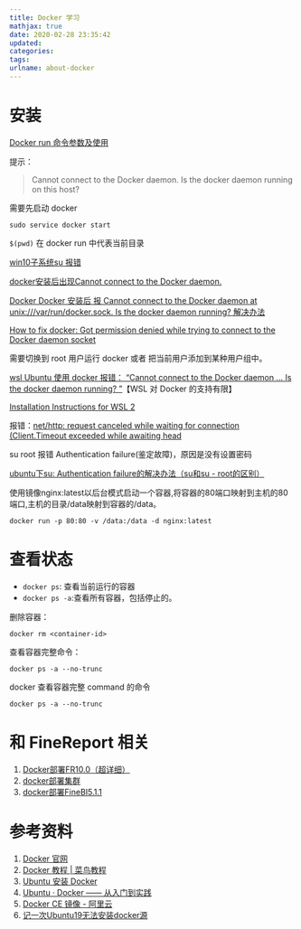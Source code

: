 ```yaml
---
title: Docker 学习
mathjax: true
date: 2020-02-28 23:35:42
updated:
categories:
tags:
urlname: about-docker
---
```




<!-- more -->

# 安装

[Docker run 命令参数及使用](https://www.jianshu.com/p/ea4a00c6c21c)

提示：

> Cannot connect to the Docker daemon. Is the docker daemon running on this host?

需要先启动 docker

```
sudo service docker start
```

`$(pwd)` 在 docker run 中代表当前目录

[win10子系统su 报错](https://blog.csdn.net/qq_35366294/article/details/78560408)

[docker安装后出现Cannot connect to the Docker daemon.](https://segmentfault.com/q/1010000005040763)

[Docker Docker 安装后 报 Cannot connect to the Docker daemon at unix:///var/run/docker.sock. Is the docker daemon running? 解决办法](https://testerhome.com/topics/9426)

[How to fix docker: Got permission denied while trying to connect to the Docker daemon socket](https://www.digitalocean.com/community/questions/how-to-fix-docker-got-permission-denied-while-trying-to-connect-to-the-docker-daemon-socket)

需要切换到 root 用户运行 docker 或者 把当前用户添加到某种用户组中。



[wsl Ubuntu 使用 docker 报错： “Cannot connect to the Docker daemon ... Is the docker daemon running? ”](https://blog.csdn.net/u012814856/article/details/86130341)【WSL 对 Docker 的支持有限】

[Installation Instructions for WSL 2](https://docs.microsoft.com/en-us/windows/wsl/wsl2-install)



报错：[net/http: request canceled while waiting for connection (Client.Timeout exceeded while awaiting head](https://blog.csdn.net/LEoe_/article/details/78681343)



su root 报错 Authentication failure(鉴定故障)，原因是没有设置密码

[ubuntu下su: Authentication failure的解决办法（su和su - root的区别）](https://blog.csdn.net/cjmcp/article/details/17655187)





使用镜像nginx:latest以后台模式启动一个容器,将容器的80端口映射到主机的80端口,主机的目录/data映射到容器的/data。

```
docker run -p 80:80 -v /data:/data -d nginx:latest  
```







# 查看状态

- `docker ps`: 查看当前运行的容器
- `docker ps -a`:查看所有容器，包括停止的。



删除容器：

```
docker rm <container-id>
```



查看容器完整命令：

```
docker ps -a --no-trunc
```



docker 查看容器完整 command 的命令

```
docker ps -a --no-trunc
```



# 和 FineReport 相关

1. [Docker部署FR10.0（超详细）](https://kms.fineres.com/pages/viewpage.action?pageId=97826377)
2. [docker部署集群](https://kms.fineres.com/pages/viewpage.action?pageId=86377555)
3. [docker部署FineBI5.1.1](https://kms.fineres.com/pages/viewpage.action?pageId=71584238)



# 参考资料

1. [Docker 官网](https://www.docker.com/)
2. [Docker 教程 | 菜鸟教程](https://www.runoob.com/docker/docker-tutorial.html)
3. [Ubuntu 安装 Docker](https://juejin.im/post/5da3d4585188250b16726f11)
4. [Ubuntu · Docker —— 从入门到实践](https://yeasy.gitbooks.io/docker_practice/install/ubuntu.html)
5. [Docker CE 镜像 - 阿里云](https://developer.aliyun.com/mirror/docker-ce?spm=a2c6h.13651102.0.0.3e221b11HTMx37)
6. [记一次Ubuntu19无法安装docker源](https://blog.csdn.net/KH_FC/article/details/102959130)